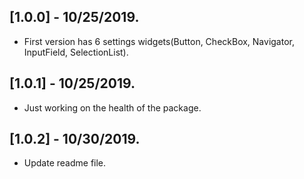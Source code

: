 ## [1.0.0] - 10/25/2019.

*  First version has 6 settings widgets(Button, CheckBox, Navigator, InputField, SelectionList).
## [1.0.1] - 10/25/2019.

* Just working on the health of the package.  

## [1.0.2] - 10/30/2019.

*  Update readme file.